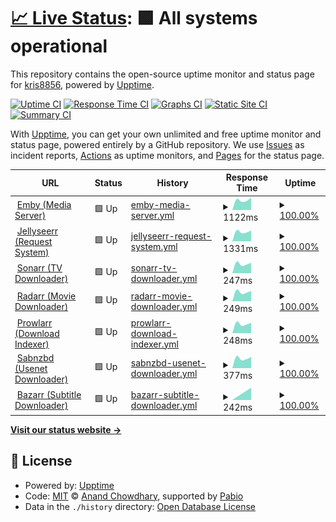 # [📈 Live Status](https://status.media.lay.scot): <!--live status--> **🟩 All systems operational**

This repository contains the open-source uptime monitor and status page for [kris8856](https://status.media.lay.scot), powered by [Upptime](https://github.com/upptime/upptime).

[![Uptime CI](https://github.com/kris8856/upptime/workflows/Uptime%20CI/badge.svg)](https://github.com/kris8856/upptime/actions?query=workflow%3A%22Uptime+CI%22)
[![Response Time CI](https://github.com/kris8856/upptime/workflows/Response%20Time%20CI/badge.svg)](https://github.com/kris8856/upptime/actions?query=workflow%3A%22Response+Time+CI%22)
[![Graphs CI](https://github.com/kris8856/upptime/workflows/Graphs%20CI/badge.svg)](https://github.com/kris8856/upptime/actions?query=workflow%3A%22Graphs+CI%22)
[![Static Site CI](https://github.com/kris8856/upptime/workflows/Static%20Site%20CI/badge.svg)](https://github.com/kris8856/upptime/actions?query=workflow%3A%22Static+Site+CI%22)
[![Summary CI](https://github.com/kris8856/upptime/workflows/Summary%20CI/badge.svg)](https://github.com/kris8856/upptime/actions?query=workflow%3A%22Summary+CI%22)

With [Upptime](https://upptime.js.org), you can get your own unlimited and free uptime monitor and status page, powered entirely by a GitHub repository. We use [Issues](https://github.com/kris8856/upptime/issues) as incident reports, [Actions](https://github.com/kris8856/upptime/actions) as uptime monitors, and [Pages](https://status.media.lay.scot) for the status page.

<!--start: status pages-->
<!-- This summary is generated by Upptime (https://github.com/upptime/upptime) -->
<!-- Do not edit this manually, your changes will be overwritten -->
<!-- prettier-ignore -->
| URL | Status | History | Response Time | Uptime |
| --- | ------ | ------- | ------------- | ------ |
| <img alt="" src="https://emby.media/favicon-32x32.png" height="13"> [Emby (Media Server)](https://media.lay.scot/emby) | 🟩 Up | [emby-media-server.yml](https://github.com/kris8856/upptime/commits/HEAD/history/emby-media-server.yml) | <details><summary><img alt="Response time graph" src="./graphs/emby-media-server/response-time-week.png" height="20"> 1122ms</summary><br><a href="https://status.media.lay.scot/history/emby-media-server"><img alt="Response time 1122" src="https://img.shields.io/endpoint?url=https%3A%2F%2Fraw.githubusercontent.com%2Fkris8856%2Fupptime%2FHEAD%2Fapi%2Femby-media-server%2Fresponse-time.json"></a><br><a href="https://status.media.lay.scot/history/emby-media-server"><img alt="24-hour response time 1122" src="https://img.shields.io/endpoint?url=https%3A%2F%2Fraw.githubusercontent.com%2Fkris8856%2Fupptime%2FHEAD%2Fapi%2Femby-media-server%2Fresponse-time-day.json"></a><br><a href="https://status.media.lay.scot/history/emby-media-server"><img alt="7-day response time 1122" src="https://img.shields.io/endpoint?url=https%3A%2F%2Fraw.githubusercontent.com%2Fkris8856%2Fupptime%2FHEAD%2Fapi%2Femby-media-server%2Fresponse-time-week.json"></a><br><a href="https://status.media.lay.scot/history/emby-media-server"><img alt="30-day response time 1122" src="https://img.shields.io/endpoint?url=https%3A%2F%2Fraw.githubusercontent.com%2Fkris8856%2Fupptime%2FHEAD%2Fapi%2Femby-media-server%2Fresponse-time-month.json"></a><br><a href="https://status.media.lay.scot/history/emby-media-server"><img alt="1-year response time 1122" src="https://img.shields.io/endpoint?url=https%3A%2F%2Fraw.githubusercontent.com%2Fkris8856%2Fupptime%2FHEAD%2Fapi%2Femby-media-server%2Fresponse-time-year.json"></a></details> | <details><summary><a href="https://status.media.lay.scot/history/emby-media-server">100.00%</a></summary><a href="https://status.media.lay.scot/history/emby-media-server"><img alt="All-time uptime 100.00%" src="https://img.shields.io/endpoint?url=https%3A%2F%2Fraw.githubusercontent.com%2Fkris8856%2Fupptime%2FHEAD%2Fapi%2Femby-media-server%2Fuptime.json"></a><br><a href="https://status.media.lay.scot/history/emby-media-server"><img alt="24-hour uptime 100.00%" src="https://img.shields.io/endpoint?url=https%3A%2F%2Fraw.githubusercontent.com%2Fkris8856%2Fupptime%2FHEAD%2Fapi%2Femby-media-server%2Fuptime-day.json"></a><br><a href="https://status.media.lay.scot/history/emby-media-server"><img alt="7-day uptime 100.00%" src="https://img.shields.io/endpoint?url=https%3A%2F%2Fraw.githubusercontent.com%2Fkris8856%2Fupptime%2FHEAD%2Fapi%2Femby-media-server%2Fuptime-week.json"></a><br><a href="https://status.media.lay.scot/history/emby-media-server"><img alt="30-day uptime 100.00%" src="https://img.shields.io/endpoint?url=https%3A%2F%2Fraw.githubusercontent.com%2Fkris8856%2Fupptime%2FHEAD%2Fapi%2Femby-media-server%2Fuptime-month.json"></a><br><a href="https://status.media.lay.scot/history/emby-media-server"><img alt="1-year uptime 100.00%" src="https://img.shields.io/endpoint?url=https%3A%2F%2Fraw.githubusercontent.com%2Fkris8856%2Fupptime%2FHEAD%2Fapi%2Femby-media-server%2Fuptime-year.json"></a></details>
| <img alt="" src="https://icons.duckduckgo.com/ip3/request.media.lay.scot.ico" height="13"> [Jellyseerr (Request System)](https://request.media.lay.scot) | 🟩 Up | [jellyseerr-request-system.yml](https://github.com/kris8856/upptime/commits/HEAD/history/jellyseerr-request-system.yml) | <details><summary><img alt="Response time graph" src="./graphs/jellyseerr-request-system/response-time-week.png" height="20"> 1331ms</summary><br><a href="https://status.media.lay.scot/history/jellyseerr-request-system"><img alt="Response time 1331" src="https://img.shields.io/endpoint?url=https%3A%2F%2Fraw.githubusercontent.com%2Fkris8856%2Fupptime%2FHEAD%2Fapi%2Fjellyseerr-request-system%2Fresponse-time.json"></a><br><a href="https://status.media.lay.scot/history/jellyseerr-request-system"><img alt="24-hour response time 1331" src="https://img.shields.io/endpoint?url=https%3A%2F%2Fraw.githubusercontent.com%2Fkris8856%2Fupptime%2FHEAD%2Fapi%2Fjellyseerr-request-system%2Fresponse-time-day.json"></a><br><a href="https://status.media.lay.scot/history/jellyseerr-request-system"><img alt="7-day response time 1331" src="https://img.shields.io/endpoint?url=https%3A%2F%2Fraw.githubusercontent.com%2Fkris8856%2Fupptime%2FHEAD%2Fapi%2Fjellyseerr-request-system%2Fresponse-time-week.json"></a><br><a href="https://status.media.lay.scot/history/jellyseerr-request-system"><img alt="30-day response time 1331" src="https://img.shields.io/endpoint?url=https%3A%2F%2Fraw.githubusercontent.com%2Fkris8856%2Fupptime%2FHEAD%2Fapi%2Fjellyseerr-request-system%2Fresponse-time-month.json"></a><br><a href="https://status.media.lay.scot/history/jellyseerr-request-system"><img alt="1-year response time 1331" src="https://img.shields.io/endpoint?url=https%3A%2F%2Fraw.githubusercontent.com%2Fkris8856%2Fupptime%2FHEAD%2Fapi%2Fjellyseerr-request-system%2Fresponse-time-year.json"></a></details> | <details><summary><a href="https://status.media.lay.scot/history/jellyseerr-request-system">100.00%</a></summary><a href="https://status.media.lay.scot/history/jellyseerr-request-system"><img alt="All-time uptime 100.00%" src="https://img.shields.io/endpoint?url=https%3A%2F%2Fraw.githubusercontent.com%2Fkris8856%2Fupptime%2FHEAD%2Fapi%2Fjellyseerr-request-system%2Fuptime.json"></a><br><a href="https://status.media.lay.scot/history/jellyseerr-request-system"><img alt="24-hour uptime 100.00%" src="https://img.shields.io/endpoint?url=https%3A%2F%2Fraw.githubusercontent.com%2Fkris8856%2Fupptime%2FHEAD%2Fapi%2Fjellyseerr-request-system%2Fuptime-day.json"></a><br><a href="https://status.media.lay.scot/history/jellyseerr-request-system"><img alt="7-day uptime 100.00%" src="https://img.shields.io/endpoint?url=https%3A%2F%2Fraw.githubusercontent.com%2Fkris8856%2Fupptime%2FHEAD%2Fapi%2Fjellyseerr-request-system%2Fuptime-week.json"></a><br><a href="https://status.media.lay.scot/history/jellyseerr-request-system"><img alt="30-day uptime 100.00%" src="https://img.shields.io/endpoint?url=https%3A%2F%2Fraw.githubusercontent.com%2Fkris8856%2Fupptime%2FHEAD%2Fapi%2Fjellyseerr-request-system%2Fuptime-month.json"></a><br><a href="https://status.media.lay.scot/history/jellyseerr-request-system"><img alt="1-year uptime 100.00%" src="https://img.shields.io/endpoint?url=https%3A%2F%2Fraw.githubusercontent.com%2Fkris8856%2Fupptime%2FHEAD%2Fapi%2Fjellyseerr-request-system%2Fuptime-year.json"></a></details>
| <img alt="" src="https://sonarr.tv/img/favicon.ico" height="13"> [Sonarr (TV Downloader)](https://media.lay.scot/sonarr) | 🟩 Up | [sonarr-tv-downloader.yml](https://github.com/kris8856/upptime/commits/HEAD/history/sonarr-tv-downloader.yml) | <details><summary><img alt="Response time graph" src="./graphs/sonarr-tv-downloader/response-time-week.png" height="20"> 247ms</summary><br><a href="https://status.media.lay.scot/history/sonarr-tv-downloader"><img alt="Response time 247" src="https://img.shields.io/endpoint?url=https%3A%2F%2Fraw.githubusercontent.com%2Fkris8856%2Fupptime%2FHEAD%2Fapi%2Fsonarr-tv-downloader%2Fresponse-time.json"></a><br><a href="https://status.media.lay.scot/history/sonarr-tv-downloader"><img alt="24-hour response time 247" src="https://img.shields.io/endpoint?url=https%3A%2F%2Fraw.githubusercontent.com%2Fkris8856%2Fupptime%2FHEAD%2Fapi%2Fsonarr-tv-downloader%2Fresponse-time-day.json"></a><br><a href="https://status.media.lay.scot/history/sonarr-tv-downloader"><img alt="7-day response time 247" src="https://img.shields.io/endpoint?url=https%3A%2F%2Fraw.githubusercontent.com%2Fkris8856%2Fupptime%2FHEAD%2Fapi%2Fsonarr-tv-downloader%2Fresponse-time-week.json"></a><br><a href="https://status.media.lay.scot/history/sonarr-tv-downloader"><img alt="30-day response time 247" src="https://img.shields.io/endpoint?url=https%3A%2F%2Fraw.githubusercontent.com%2Fkris8856%2Fupptime%2FHEAD%2Fapi%2Fsonarr-tv-downloader%2Fresponse-time-month.json"></a><br><a href="https://status.media.lay.scot/history/sonarr-tv-downloader"><img alt="1-year response time 247" src="https://img.shields.io/endpoint?url=https%3A%2F%2Fraw.githubusercontent.com%2Fkris8856%2Fupptime%2FHEAD%2Fapi%2Fsonarr-tv-downloader%2Fresponse-time-year.json"></a></details> | <details><summary><a href="https://status.media.lay.scot/history/sonarr-tv-downloader">100.00%</a></summary><a href="https://status.media.lay.scot/history/sonarr-tv-downloader"><img alt="All-time uptime 100.00%" src="https://img.shields.io/endpoint?url=https%3A%2F%2Fraw.githubusercontent.com%2Fkris8856%2Fupptime%2FHEAD%2Fapi%2Fsonarr-tv-downloader%2Fuptime.json"></a><br><a href="https://status.media.lay.scot/history/sonarr-tv-downloader"><img alt="24-hour uptime 100.00%" src="https://img.shields.io/endpoint?url=https%3A%2F%2Fraw.githubusercontent.com%2Fkris8856%2Fupptime%2FHEAD%2Fapi%2Fsonarr-tv-downloader%2Fuptime-day.json"></a><br><a href="https://status.media.lay.scot/history/sonarr-tv-downloader"><img alt="7-day uptime 100.00%" src="https://img.shields.io/endpoint?url=https%3A%2F%2Fraw.githubusercontent.com%2Fkris8856%2Fupptime%2FHEAD%2Fapi%2Fsonarr-tv-downloader%2Fuptime-week.json"></a><br><a href="https://status.media.lay.scot/history/sonarr-tv-downloader"><img alt="30-day uptime 100.00%" src="https://img.shields.io/endpoint?url=https%3A%2F%2Fraw.githubusercontent.com%2Fkris8856%2Fupptime%2FHEAD%2Fapi%2Fsonarr-tv-downloader%2Fuptime-month.json"></a><br><a href="https://status.media.lay.scot/history/sonarr-tv-downloader"><img alt="1-year uptime 100.00%" src="https://img.shields.io/endpoint?url=https%3A%2F%2Fraw.githubusercontent.com%2Fkris8856%2Fupptime%2FHEAD%2Fapi%2Fsonarr-tv-downloader%2Fuptime-year.json"></a></details>
| <img alt="" src="https://radarr.video/img/logo.png" height="13"> [Radarr (Movie Downloader)](https://media.lay.scot/radarr) | 🟩 Up | [radarr-movie-downloader.yml](https://github.com/kris8856/upptime/commits/HEAD/history/radarr-movie-downloader.yml) | <details><summary><img alt="Response time graph" src="./graphs/radarr-movie-downloader/response-time-week.png" height="20"> 249ms</summary><br><a href="https://status.media.lay.scot/history/radarr-movie-downloader"><img alt="Response time 249" src="https://img.shields.io/endpoint?url=https%3A%2F%2Fraw.githubusercontent.com%2Fkris8856%2Fupptime%2FHEAD%2Fapi%2Fradarr-movie-downloader%2Fresponse-time.json"></a><br><a href="https://status.media.lay.scot/history/radarr-movie-downloader"><img alt="24-hour response time 249" src="https://img.shields.io/endpoint?url=https%3A%2F%2Fraw.githubusercontent.com%2Fkris8856%2Fupptime%2FHEAD%2Fapi%2Fradarr-movie-downloader%2Fresponse-time-day.json"></a><br><a href="https://status.media.lay.scot/history/radarr-movie-downloader"><img alt="7-day response time 249" src="https://img.shields.io/endpoint?url=https%3A%2F%2Fraw.githubusercontent.com%2Fkris8856%2Fupptime%2FHEAD%2Fapi%2Fradarr-movie-downloader%2Fresponse-time-week.json"></a><br><a href="https://status.media.lay.scot/history/radarr-movie-downloader"><img alt="30-day response time 249" src="https://img.shields.io/endpoint?url=https%3A%2F%2Fraw.githubusercontent.com%2Fkris8856%2Fupptime%2FHEAD%2Fapi%2Fradarr-movie-downloader%2Fresponse-time-month.json"></a><br><a href="https://status.media.lay.scot/history/radarr-movie-downloader"><img alt="1-year response time 249" src="https://img.shields.io/endpoint?url=https%3A%2F%2Fraw.githubusercontent.com%2Fkris8856%2Fupptime%2FHEAD%2Fapi%2Fradarr-movie-downloader%2Fresponse-time-year.json"></a></details> | <details><summary><a href="https://status.media.lay.scot/history/radarr-movie-downloader">100.00%</a></summary><a href="https://status.media.lay.scot/history/radarr-movie-downloader"><img alt="All-time uptime 100.00%" src="https://img.shields.io/endpoint?url=https%3A%2F%2Fraw.githubusercontent.com%2Fkris8856%2Fupptime%2FHEAD%2Fapi%2Fradarr-movie-downloader%2Fuptime.json"></a><br><a href="https://status.media.lay.scot/history/radarr-movie-downloader"><img alt="24-hour uptime 100.00%" src="https://img.shields.io/endpoint?url=https%3A%2F%2Fraw.githubusercontent.com%2Fkris8856%2Fupptime%2FHEAD%2Fapi%2Fradarr-movie-downloader%2Fuptime-day.json"></a><br><a href="https://status.media.lay.scot/history/radarr-movie-downloader"><img alt="7-day uptime 100.00%" src="https://img.shields.io/endpoint?url=https%3A%2F%2Fraw.githubusercontent.com%2Fkris8856%2Fupptime%2FHEAD%2Fapi%2Fradarr-movie-downloader%2Fuptime-week.json"></a><br><a href="https://status.media.lay.scot/history/radarr-movie-downloader"><img alt="30-day uptime 100.00%" src="https://img.shields.io/endpoint?url=https%3A%2F%2Fraw.githubusercontent.com%2Fkris8856%2Fupptime%2FHEAD%2Fapi%2Fradarr-movie-downloader%2Fuptime-month.json"></a><br><a href="https://status.media.lay.scot/history/radarr-movie-downloader"><img alt="1-year uptime 100.00%" src="https://img.shields.io/endpoint?url=https%3A%2F%2Fraw.githubusercontent.com%2Fkris8856%2Fupptime%2FHEAD%2Fapi%2Fradarr-movie-downloader%2Fuptime-year.json"></a></details>
| <img alt="" src="https://prowlarr.com/logo/32.png" height="13"> [Prowlarr (Download Indexer)](https://media.lay.scot/prowlarr) | 🟩 Up | [prowlarr-download-indexer.yml](https://github.com/kris8856/upptime/commits/HEAD/history/prowlarr-download-indexer.yml) | <details><summary><img alt="Response time graph" src="./graphs/prowlarr-download-indexer/response-time-week.png" height="20"> 248ms</summary><br><a href="https://status.media.lay.scot/history/prowlarr-download-indexer"><img alt="Response time 248" src="https://img.shields.io/endpoint?url=https%3A%2F%2Fraw.githubusercontent.com%2Fkris8856%2Fupptime%2FHEAD%2Fapi%2Fprowlarr-download-indexer%2Fresponse-time.json"></a><br><a href="https://status.media.lay.scot/history/prowlarr-download-indexer"><img alt="24-hour response time 248" src="https://img.shields.io/endpoint?url=https%3A%2F%2Fraw.githubusercontent.com%2Fkris8856%2Fupptime%2FHEAD%2Fapi%2Fprowlarr-download-indexer%2Fresponse-time-day.json"></a><br><a href="https://status.media.lay.scot/history/prowlarr-download-indexer"><img alt="7-day response time 248" src="https://img.shields.io/endpoint?url=https%3A%2F%2Fraw.githubusercontent.com%2Fkris8856%2Fupptime%2FHEAD%2Fapi%2Fprowlarr-download-indexer%2Fresponse-time-week.json"></a><br><a href="https://status.media.lay.scot/history/prowlarr-download-indexer"><img alt="30-day response time 248" src="https://img.shields.io/endpoint?url=https%3A%2F%2Fraw.githubusercontent.com%2Fkris8856%2Fupptime%2FHEAD%2Fapi%2Fprowlarr-download-indexer%2Fresponse-time-month.json"></a><br><a href="https://status.media.lay.scot/history/prowlarr-download-indexer"><img alt="1-year response time 248" src="https://img.shields.io/endpoint?url=https%3A%2F%2Fraw.githubusercontent.com%2Fkris8856%2Fupptime%2FHEAD%2Fapi%2Fprowlarr-download-indexer%2Fresponse-time-year.json"></a></details> | <details><summary><a href="https://status.media.lay.scot/history/prowlarr-download-indexer">100.00%</a></summary><a href="https://status.media.lay.scot/history/prowlarr-download-indexer"><img alt="All-time uptime 100.00%" src="https://img.shields.io/endpoint?url=https%3A%2F%2Fraw.githubusercontent.com%2Fkris8856%2Fupptime%2FHEAD%2Fapi%2Fprowlarr-download-indexer%2Fuptime.json"></a><br><a href="https://status.media.lay.scot/history/prowlarr-download-indexer"><img alt="24-hour uptime 100.00%" src="https://img.shields.io/endpoint?url=https%3A%2F%2Fraw.githubusercontent.com%2Fkris8856%2Fupptime%2FHEAD%2Fapi%2Fprowlarr-download-indexer%2Fuptime-day.json"></a><br><a href="https://status.media.lay.scot/history/prowlarr-download-indexer"><img alt="7-day uptime 100.00%" src="https://img.shields.io/endpoint?url=https%3A%2F%2Fraw.githubusercontent.com%2Fkris8856%2Fupptime%2FHEAD%2Fapi%2Fprowlarr-download-indexer%2Fuptime-week.json"></a><br><a href="https://status.media.lay.scot/history/prowlarr-download-indexer"><img alt="30-day uptime 100.00%" src="https://img.shields.io/endpoint?url=https%3A%2F%2Fraw.githubusercontent.com%2Fkris8856%2Fupptime%2FHEAD%2Fapi%2Fprowlarr-download-indexer%2Fuptime-month.json"></a><br><a href="https://status.media.lay.scot/history/prowlarr-download-indexer"><img alt="1-year uptime 100.00%" src="https://img.shields.io/endpoint?url=https%3A%2F%2Fraw.githubusercontent.com%2Fkris8856%2Fupptime%2FHEAD%2Fapi%2Fprowlarr-download-indexer%2Fuptime-year.json"></a></details>
| <img alt="" src="https://sabnzbd.org/images/favicon.ico" height="13"> [Sabnzbd (Usenet Downloader)](https://media.lay.scot/sabnzbd) | 🟩 Up | [sabnzbd-usenet-downloader.yml](https://github.com/kris8856/upptime/commits/HEAD/history/sabnzbd-usenet-downloader.yml) | <details><summary><img alt="Response time graph" src="./graphs/sabnzbd-usenet-downloader/response-time-week.png" height="20"> 377ms</summary><br><a href="https://status.media.lay.scot/history/sabnzbd-usenet-downloader"><img alt="Response time 377" src="https://img.shields.io/endpoint?url=https%3A%2F%2Fraw.githubusercontent.com%2Fkris8856%2Fupptime%2FHEAD%2Fapi%2Fsabnzbd-usenet-downloader%2Fresponse-time.json"></a><br><a href="https://status.media.lay.scot/history/sabnzbd-usenet-downloader"><img alt="24-hour response time 377" src="https://img.shields.io/endpoint?url=https%3A%2F%2Fraw.githubusercontent.com%2Fkris8856%2Fupptime%2FHEAD%2Fapi%2Fsabnzbd-usenet-downloader%2Fresponse-time-day.json"></a><br><a href="https://status.media.lay.scot/history/sabnzbd-usenet-downloader"><img alt="7-day response time 377" src="https://img.shields.io/endpoint?url=https%3A%2F%2Fraw.githubusercontent.com%2Fkris8856%2Fupptime%2FHEAD%2Fapi%2Fsabnzbd-usenet-downloader%2Fresponse-time-week.json"></a><br><a href="https://status.media.lay.scot/history/sabnzbd-usenet-downloader"><img alt="30-day response time 377" src="https://img.shields.io/endpoint?url=https%3A%2F%2Fraw.githubusercontent.com%2Fkris8856%2Fupptime%2FHEAD%2Fapi%2Fsabnzbd-usenet-downloader%2Fresponse-time-month.json"></a><br><a href="https://status.media.lay.scot/history/sabnzbd-usenet-downloader"><img alt="1-year response time 377" src="https://img.shields.io/endpoint?url=https%3A%2F%2Fraw.githubusercontent.com%2Fkris8856%2Fupptime%2FHEAD%2Fapi%2Fsabnzbd-usenet-downloader%2Fresponse-time-year.json"></a></details> | <details><summary><a href="https://status.media.lay.scot/history/sabnzbd-usenet-downloader">100.00%</a></summary><a href="https://status.media.lay.scot/history/sabnzbd-usenet-downloader"><img alt="All-time uptime 100.00%" src="https://img.shields.io/endpoint?url=https%3A%2F%2Fraw.githubusercontent.com%2Fkris8856%2Fupptime%2FHEAD%2Fapi%2Fsabnzbd-usenet-downloader%2Fuptime.json"></a><br><a href="https://status.media.lay.scot/history/sabnzbd-usenet-downloader"><img alt="24-hour uptime 100.00%" src="https://img.shields.io/endpoint?url=https%3A%2F%2Fraw.githubusercontent.com%2Fkris8856%2Fupptime%2FHEAD%2Fapi%2Fsabnzbd-usenet-downloader%2Fuptime-day.json"></a><br><a href="https://status.media.lay.scot/history/sabnzbd-usenet-downloader"><img alt="7-day uptime 100.00%" src="https://img.shields.io/endpoint?url=https%3A%2F%2Fraw.githubusercontent.com%2Fkris8856%2Fupptime%2FHEAD%2Fapi%2Fsabnzbd-usenet-downloader%2Fuptime-week.json"></a><br><a href="https://status.media.lay.scot/history/sabnzbd-usenet-downloader"><img alt="30-day uptime 100.00%" src="https://img.shields.io/endpoint?url=https%3A%2F%2Fraw.githubusercontent.com%2Fkris8856%2Fupptime%2FHEAD%2Fapi%2Fsabnzbd-usenet-downloader%2Fuptime-month.json"></a><br><a href="https://status.media.lay.scot/history/sabnzbd-usenet-downloader"><img alt="1-year uptime 100.00%" src="https://img.shields.io/endpoint?url=https%3A%2F%2Fraw.githubusercontent.com%2Fkris8856%2Fupptime%2FHEAD%2Fapi%2Fsabnzbd-usenet-downloader%2Fuptime-year.json"></a></details>
| <img alt="" src="https://www.bazarr.media/assets/img/favicon.ico" height="13"> [Bazarr (Subtitle Downloader)](https://media.lay.scot/bazarr) | 🟩 Up | [bazarr-subtitle-downloader.yml](https://github.com/kris8856/upptime/commits/HEAD/history/bazarr-subtitle-downloader.yml) | <details><summary><img alt="Response time graph" src="./graphs/bazarr-subtitle-downloader/response-time-week.png" height="20"> 242ms</summary><br><a href="https://status.media.lay.scot/history/bazarr-subtitle-downloader"><img alt="Response time 242" src="https://img.shields.io/endpoint?url=https%3A%2F%2Fraw.githubusercontent.com%2Fkris8856%2Fupptime%2FHEAD%2Fapi%2Fbazarr-subtitle-downloader%2Fresponse-time.json"></a><br><a href="https://status.media.lay.scot/history/bazarr-subtitle-downloader"><img alt="24-hour response time 242" src="https://img.shields.io/endpoint?url=https%3A%2F%2Fraw.githubusercontent.com%2Fkris8856%2Fupptime%2FHEAD%2Fapi%2Fbazarr-subtitle-downloader%2Fresponse-time-day.json"></a><br><a href="https://status.media.lay.scot/history/bazarr-subtitle-downloader"><img alt="7-day response time 242" src="https://img.shields.io/endpoint?url=https%3A%2F%2Fraw.githubusercontent.com%2Fkris8856%2Fupptime%2FHEAD%2Fapi%2Fbazarr-subtitle-downloader%2Fresponse-time-week.json"></a><br><a href="https://status.media.lay.scot/history/bazarr-subtitle-downloader"><img alt="30-day response time 242" src="https://img.shields.io/endpoint?url=https%3A%2F%2Fraw.githubusercontent.com%2Fkris8856%2Fupptime%2FHEAD%2Fapi%2Fbazarr-subtitle-downloader%2Fresponse-time-month.json"></a><br><a href="https://status.media.lay.scot/history/bazarr-subtitle-downloader"><img alt="1-year response time 242" src="https://img.shields.io/endpoint?url=https%3A%2F%2Fraw.githubusercontent.com%2Fkris8856%2Fupptime%2FHEAD%2Fapi%2Fbazarr-subtitle-downloader%2Fresponse-time-year.json"></a></details> | <details><summary><a href="https://status.media.lay.scot/history/bazarr-subtitle-downloader">100.00%</a></summary><a href="https://status.media.lay.scot/history/bazarr-subtitle-downloader"><img alt="All-time uptime 100.00%" src="https://img.shields.io/endpoint?url=https%3A%2F%2Fraw.githubusercontent.com%2Fkris8856%2Fupptime%2FHEAD%2Fapi%2Fbazarr-subtitle-downloader%2Fuptime.json"></a><br><a href="https://status.media.lay.scot/history/bazarr-subtitle-downloader"><img alt="24-hour uptime 100.00%" src="https://img.shields.io/endpoint?url=https%3A%2F%2Fraw.githubusercontent.com%2Fkris8856%2Fupptime%2FHEAD%2Fapi%2Fbazarr-subtitle-downloader%2Fuptime-day.json"></a><br><a href="https://status.media.lay.scot/history/bazarr-subtitle-downloader"><img alt="7-day uptime 100.00%" src="https://img.shields.io/endpoint?url=https%3A%2F%2Fraw.githubusercontent.com%2Fkris8856%2Fupptime%2FHEAD%2Fapi%2Fbazarr-subtitle-downloader%2Fuptime-week.json"></a><br><a href="https://status.media.lay.scot/history/bazarr-subtitle-downloader"><img alt="30-day uptime 100.00%" src="https://img.shields.io/endpoint?url=https%3A%2F%2Fraw.githubusercontent.com%2Fkris8856%2Fupptime%2FHEAD%2Fapi%2Fbazarr-subtitle-downloader%2Fuptime-month.json"></a><br><a href="https://status.media.lay.scot/history/bazarr-subtitle-downloader"><img alt="1-year uptime 100.00%" src="https://img.shields.io/endpoint?url=https%3A%2F%2Fraw.githubusercontent.com%2Fkris8856%2Fupptime%2FHEAD%2Fapi%2Fbazarr-subtitle-downloader%2Fuptime-year.json"></a></details>

<!--end: status pages-->

[**Visit our status website →**](https://status.media.lay.scot)

## 📄 License

- Powered by: [Upptime](https://github.com/upptime/upptime)
- Code: [MIT](./LICENSE) © [Anand Chowdhary](https://anandchowdhary.com), supported by [Pabio](https://pabio.com)
- Data in the `./history` directory: [Open Database License](https://opendatacommons.org/licenses/odbl/1-0/)
